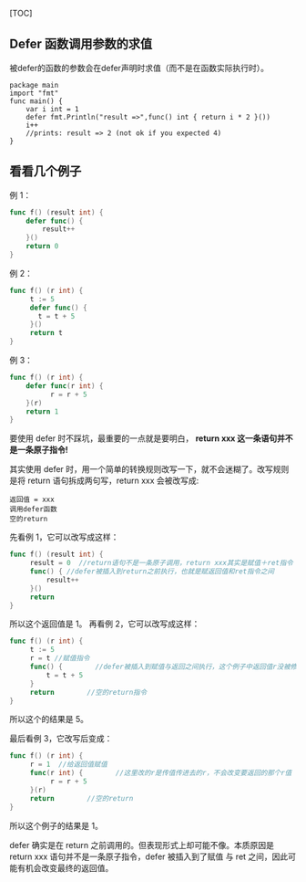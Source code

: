 [TOC]



## Defer 函数调用参数的求值

被defer的函数的参数会在defer声明时求值（而不是在函数实际执行时）。

```
package main
import "fmt"
func main() {  
    var i int = 1
    defer fmt.Println("result =>",func() int { return i * 2 }())
    i++
    //prints: result => 2 (not ok if you expected 4)
}
```


## 看看几个例子

例 1：

```go
func f() (result int) {
    defer func() {
        result++
    }()
    return 0
}
```

例 2：

```go
func f() (r int) {
     t := 5
     defer func() {
       t = t + 5
     }()
     return t
}
```

例 3：

```go
func f() (r int) {
    defer func(r int) {
          r = r + 5
    }(r)
    return 1
}
```


要使用 defer 时不踩坑，最重要的一点就是要明白， **return xxx 这一条语句并不是一条原子指令!**

其实使用 defer 时，用一个简单的转换规则改写一下，就不会迷糊了。改写规则是将 return 语句拆成两句写，return xxx 会被改写成:

```
返回值 = xxx
调用defer函数
空的return
```


先看例 1，它可以改写成这样：

```go
func f() (result int) {
     result = 0  //return语句不是一条原子调用，return xxx其实是赋值＋ret指令
     func() { //defer被插入到return之前执行，也就是赋返回值和ret指令之间
         result++
     }()
     return
}
```

所以这个返回值是 1。
再看例 2，它可以改写成这样：

```go
func f() (r int) {
     t := 5
     r = t //赋值指令
     func() {        //defer被插入到赋值与返回之间执行，这个例子中返回值r没被修改过
         t = t + 5
     }
     return        //空的return指令
}
```

所以这个的结果是 5。

最后看例 3，它改写后变成：

```go
func f() (r int) {
     r = 1  //给返回值赋值
     func(r int) {        //这里改的r是传值传进去的r，不会改变要返回的那个r值
          r = r + 5
     }(r)
     return        //空的return
}
```

所以这个例子的结果是 1。


defer 确实是在 return 之前调用的。但表现形式上却可能不像。本质原因是 return xxx 语句并不是一条原子指令，defer 被插入到了赋值 与 ret 之间，因此可能有机会改变最终的返回值。